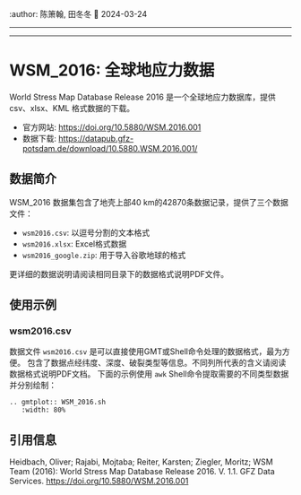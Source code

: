 :author: 陈箫翰, 田冬冬
:date: 2024-03-24

---


---

# WSM_2016: 全球地应力数据

World Stress Map Database Release 2016 是一个全球地应力数据库，提供 csv、xlsx、KML 格式数据的下载。

- 官方网站: <https://doi.org/10.5880/WSM.2016.001>
- 数据下载: <https://datapub.gfz-potsdam.de/download/10.5880.WSM.2016.001/>

## 数据简介

WSM_2016 数据集包含了地壳上部40 km的42870条数据记录，提供了三个数据文件：

- `wsm2016.csv`: 以逗号分割的文本格式
- `wsm2016.xlsx`: Excel格式数据
- `wsm2016_google.zip`: 用于导入谷歌地球的格式

更详细的数据说明请阅读相同目录下的数据格式说明PDF文件。

## 使用示例

### wsm2016.csv

数据文件 `wsm2016.csv` 是可以直接使用GMT或Shell命令处理的数据格式，最为方便。
包含了数据点经纬度、深度、破裂类型等信息。不同列所代表的含义请阅读数据格式说明PDF文档。
下面的示例使用 `awk` Shell命令提取需要的不同类型数据并分别绘制：

```{eval-rst}
.. gmtplot:: WSM_2016.sh
   :width: 80%
```

## 引用信息

Heidbach, Oliver; Rajabi, Mojtaba; Reiter, Karsten; Ziegler, Moritz; WSM Team (2016): World Stress Map Database Release 2016. V. 1.1. GFZ Data Services. <https://doi.org/10.5880/WSM.2016.001>